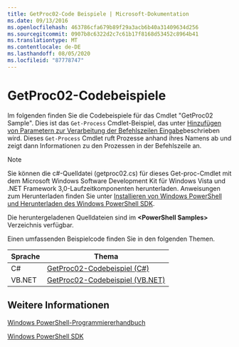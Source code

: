 ```yaml
---
title: GetProc02-Code Beispiele | Microsoft-Dokumentation
ms.date: 09/13/2016
ms.openlocfilehash: 463786cfa679b89f29a3acb6b40a31409634d256
ms.sourcegitcommit: 0907b8c6322d2c7c61b17f8168d53452c8964b41
ms.translationtype: MT
ms.contentlocale: de-DE
ms.lasthandoff: 08/05/2020
ms.locfileid: "87778747"
---
```

# <a name="getproc02-code-samples"></a>GetProc02-Codebeispiele

Im folgenden finden Sie die Codebeispiele für das Cmdlet "GetProc02 Sample". Dies ist das `Get-Process` Cmdlet-Beispiel, das unter [Hinzufügen von Parametern zur Verarbeitung der Befehlszeilen Eingabe](../cmdlet/adding-parameters-that-process-command-line-input.md)beschrieben wird. Dieses `Get-Process` Cmdlet ruft Prozesse anhand ihres Namens ab und zeigt dann Informationen zu den Prozessen in der Befehlszeile an.

> [!NOTE]
> Sie können die c#-Quelldatei (getproc02.cs) für dieses Get-proc-Cmdlet mit dem Microsoft Windows Software Development Kit für Windows Vista und .NET Framework 3,0-Laufzeitkomponenten herunterladen. Anweisungen zum Herunterladen finden Sie unter [Installieren von Windows PowerShell und Herunterladen des Windows PowerShell SDK](/powershell/scripting/developer/installing-the-windows-powershell-sdk).
>
> Die heruntergeladenen Quelldateien sind im **\<PowerShell Samples>** Verzeichnis verfügbar.

Einen umfassenden Beispielcode finden Sie in den folgenden Themen.

|Sprache|Thema|
|--------------|-----------|
|C#|[GetProc02-Codebeispiel (C#)](./getproc02-csharp-sample-code.md)|
|VB.NET|[GetProc02-Codebeispiel (VB.NET)](./getproc02-vb-net-sample-code.md)|

## <a name="see-also"></a>Weitere Informationen

[Windows PowerShell-Programmiererhandbuch](./windows-powershell-programmer-s-guide.md)

[Windows PowerShell SDK](../windows-powershell-reference.md)
